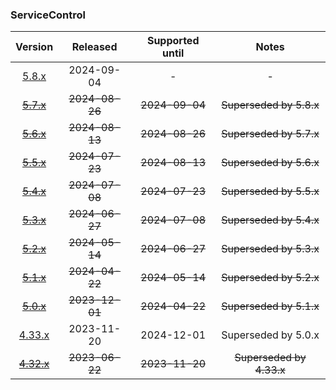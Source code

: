 ### ServiceControl

| Version   | Released       | Supported until   | Notes                             |
|:---------:|:--------------:|:-----------------:|:---------------------------------:|
| [5.8.x](https://www.nuget.org/packages/Particular.PlatformSample.ServiceControl/5.8.0) | 2024-09-04     | -                 | -                                 |
| [~~5.7.x~~](https://www.nuget.org/packages/Particular.PlatformSample.ServiceControl/5.7.1) | ~~2024-08-26~~ | ~~2024-09-04~~    | ~~Superseded by 5.8.x~~           |
| [~~5.6.x~~](https://www.nuget.org/packages/Particular.PlatformSample.ServiceControl/5.6.1) | ~~2024-08-13~~ | ~~2024-08-26~~    | ~~Superseded by 5.7.x~~           |
| [~~5.5.x~~](https://www.nuget.org/packages/Particular.PlatformSample.ServiceControl/5.5.2) | ~~2024-07-23~~ | ~~2024-08-13~~    | ~~Superseded by 5.6.x~~           |
| [~~5.4.x~~](https://www.nuget.org/packages/Particular.PlatformSample.ServiceControl/5.4.1) | ~~2024-07-08~~ | ~~2024-07-23~~    | ~~Superseded by 5.5.x~~           |
| [~~5.3.x~~](https://www.nuget.org/packages/Particular.PlatformSample.ServiceControl/5.3.0) | ~~2024-06-27~~ | ~~2024-07-08~~    | ~~Superseded by 5.4.x~~           |
| [~~5.2.x~~](https://www.nuget.org/packages/Particular.PlatformSample.ServiceControl/5.2.4) | ~~2024-05-14~~ | ~~2024-06-27~~    | ~~Superseded by 5.3.x~~           |
| [~~5.1.x~~](https://www.nuget.org/packages/Particular.PlatformSample.ServiceControl/5.1.2) | ~~2024-04-22~~ | ~~2024-05-14~~    | ~~Superseded by 5.2.x~~           |
| [~~5.0.x~~](https://www.nuget.org/packages/Particular.PlatformSample.ServiceControl/5.0.5) | ~~2023-12-01~~ | ~~2024-04-22~~    | ~~Superseded by 5.1.x~~           |
| [4.33.x](https://www.nuget.org/packages/Particular.PlatformSample.ServiceControl/4.33.5) | 2023-11-20     | 2024-12-01        | Superseded by 5.0.x               |
| [~~4.32.x~~](https://www.nuget.org/packages/Particular.PlatformSample.ServiceControl/4.32.4) | ~~2023-06-22~~ | ~~2023-11-20~~    | ~~Superseded by 4.33.x~~          |

